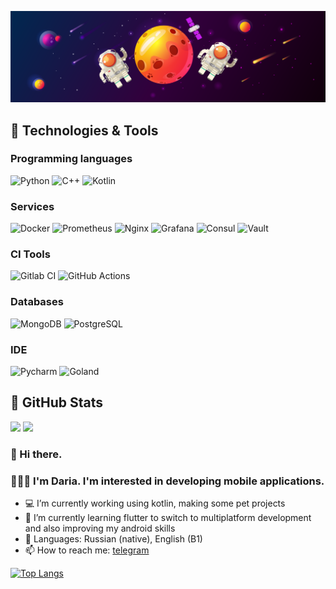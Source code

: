[![Header](https://raw.githubusercontent.com/ch4t5ky/ch4t5ky/master/space_header.png)]()
## 🔧 Technologies & Tools
### Programming languages
<a><img alt="Python" src="https://img.shields.io/badge/Python-00A550.svg?logo=python&logoColor=white"></a>
<a><img alt="C++" src="https://img.shields.io/badge/C++-228B22.svg?logo=c%2B%2B&logoColor=white"></a>
<a><img alt=" Kotlin" src="https://img.shields.io/badge/Kotlin-00599C.svg?logo=c%2B%2B&logoColor=white"></a>

### Services
<a><img alt="Docker" src="https://img.shields.io/badge/Docker-066da5.svg?logo=docker&logoColor=white"></a>
<a><img alt="Prometheus" src="https://img.shields.io/badge/Prometheus-db4e30.svg?&logo=prometheus&logoColor=white"></a>
<a><img alt="Nginx" src="https://img.shields.io/badge/Nginx-029638.svg?logo=nginx&logoColor=white"></a>
<a><img alt="Grafana" src="https://img.shields.io/badge/Grafana-1f1f1f.svg?&logo=grafana&logoColor=white"></a>
<a><img alt="Consul" src="https://img.shields.io/badge/Consul-d7267f.svg?logo=consul&logoColor=white"></a>
<a><img alt="Vault" src="https://img.shields.io/badge/Vault-121011.svg?logo=vault&logoColor=white"></a>

### CI Tools
<a><img alt="Gitlab CI" src="https://img.shields.io/badge/Gitlab_CI-2671E5.svg?logo=gitlab&logoColor=white"></a>
<a><img alt="GitHub Actions" src="https://img.shields.io/badge/GitHub_Actions-2671E5.svg?logo=github%20actions&logoColor=white"></a>

### Databases
<a><img alt="MongoDB" src="https://img.shields.io/badge/MongoDB-50a94b.svg?&logo=mongodb&logoColor=white"></a>
<a><img alt="PostgreSQL" src="https://img.shields.io/badge/PostgreSQL-336791.svg?&logo=postgresql&logoColor=white"></a>

### IDE
<a><img alt="Pycharm" src="https://img.shields.io/badge/PyCharm-7955f6.svg?&logo=pycharm&logoColor=white"></a>
<a><img alt="Goland" src="https://img.shields.io/badge/Goland-7955f6.svg?&logo=goland&logoColor=white"></a>

## &#127919; GitHub Stats
<p>
  <img src = "https://github-readme-stats.vercel.app/api/top-langs/?username=ch4t5ky&hide=tcl,fortran,c,batchfile,rpc">
  <img src = "https://github-readme-stats.vercel.app/api?username=ch4t5ky&show_icons=true&line_height=33&count_private=true">
</p>





### 👋 Hi there.

### 👩🏽‍💻 I'm Daria. I'm interested in developing mobile applications.

- 💻 I’m currently working using kotlin, making some pet projects
- 🌱 I’m currently learning flutter to switch to multiplatform development and also improving my android skills
- 📝 Languages: Russian (native), English (B1)
- 📫 How to reach me: [telegram](https://t.me/botay_hard)


[![Top Langs](https://github-readme-stats.vercel.app/api/top-langs/?username=ChaoticPost&theme=aura_light&langs_count=8&layout=compact)](https://github.com/ChaoticPost/github-readme-stats)
